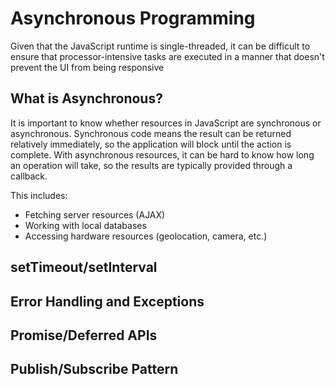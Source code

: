 # Asynchronous Programming

Given that the JavaScript runtime is single-threaded, it can be difficult to
ensure that processor-intensive tasks are executed in a manner that doesn't
prevent the UI from being responsive

## What is Asynchronous?

It is important to know whether resources in JavaScript are synchronous or
asynchronous. Synchronous code means the result can be returned relatively
immediately, so the application will block until the action is complete.
With asynchronous resources, it can be hard to know how long an operation will
take, so the results are typically provided through a callback.

This includes:

* Fetching server resources (AJAX)
* Working with local databases
* Accessing hardware resources (geolocation, camera, etc.)

## setTimeout/setInterval

## Error Handling and Exceptions

## Promise/Deferred APIs

## Publish/Subscribe Pattern

